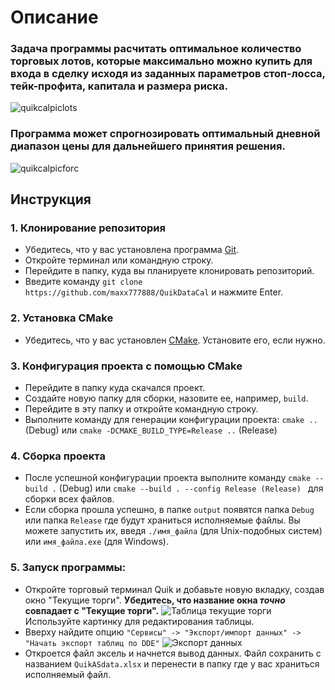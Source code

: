 # Описание
### Задача программы расчитать оптимальное количество торговых лотов, которые максимально можно купить для входа в сделку исходя из заданных параметров стоп-лосса, тейк-профита, капитала и размера риска. 
![quikcalpiclots](https://github.com/user-attachments/assets/5206e2ef-04be-4da5-b6a9-b8ce99ecfbc3)

### Программа может спрогнозировать оптимальный дневной диапазон цены для дальнейшего принятия решения.
![quikcalpicforc](https://github.com/user-attachments/assets/8e2a6960-a507-4ee2-b053-7452e1381457)


## Инструкция
### 1. Клонирование репозитория

* Убедитесь, что у вас установлена программа [Git](https://git-scm.com/).
* Откройте терминал или командную строку.
* Перейдите в папку, куда вы планируете клонировать репозиторий.
* Введите команду `git clone https://github.com/maxx777888/QuikDataCal` и нажмите Enter.

### 2. Установка CMake

* Убедитесь, что у вас установлен [CMake](https://cmake.org/download/). Установите его, если нужно.

### 3. Конфигурация проекта с помощью CMake

* Перейдите в папку куда скачался проект.
* Создайте новую папку для сборки, назовите ее, например, `build`.
* Перейдите в эту папку и откройте командную строку. 
* Выполните команду для генерации конфигурации проекта: `cmake ..` (Debug) или `cmake -DCMAKE_BUILD_TYPE=Release ..` (Release)


### 4. Сборка проекта

* После успешной конфигурации проекта выполните команду `cmake --build .` (Debug) или `cmake --build . --config Release (Release)
` для сборки всех файлов.
* Если сборка прошла успешно, в папке `output` появятся папка `Debug` или папка `Release` где будут храниться исполняемые файлы. Вы можете запустить их, введя `./имя_файла` (для Unix-подобных систем) или `имя_файла.exe` (для Windows).

### 5. Запуск программы:
* Откройте торговый терминал Quik и добавьте новую вкладку, создав окно "Текущие торги". **Убедитесь, что название окна _точно_ совпадает с "Текущие торги".** 
![Таблица текущие торги](https://github.com/user-attachments/assets/9df62ab1-6e3f-422b-a555-c8bb4c26ef20)
Используйте картинку для редактирования таблицы.
* Вверху найдите опцию `"Сервисы" -> "Экспорт/импорт данных" -> "Начать экспорт таблиц по DDE"`
  ![Экспорт данных](https://github.com/user-attachments/assets/5405c928-10d3-44d6-9d1a-a696c591dc91)
* Откроется файл эксель и начнется вывод данных. Файл сохранить с названием `QuikASdata.xlsx` и перенести в папку где у вас храниться исполняемый файл.
